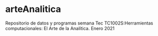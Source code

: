 # arteAnalitica
Repositorio de datos y programas semana Tec TC1002S:Herramientas computacionales: El Arte de la Analítica. Enero 2021
